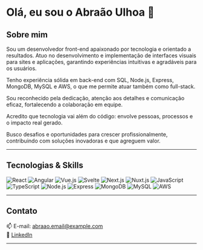 # Olá, eu sou o Abraão Ulhoa 👋

## Sobre mim

Sou um desenvolvedor front-end apaixonado por tecnologia e orientado a resultados. Atuo no desenvolvimento e implementação de interfaces visuais para sites e aplicações, garantindo experiências intuitivas e agradáveis para os usuários.

Tenho experiência sólida em back-end com SQL, Node.js, Express, MongoDB, MySQL e AWS, o que me permite atuar também como full-stack.

Sou reconhecido pela dedicação, atenção aos detalhes e comunicação eficaz, fortalecendo a colaboração em equipe.

Acredito que tecnologia vai além do código: envolve pessoas, processos e o impacto real gerado.

Busco desafios e oportunidades para crescer profissionalmente, contribuindo com soluções inovadoras e que agreguem valor.

---

## Tecnologias & Skills

![React](https://img.shields.io/badge/React-20232A?style=for-the-badge&logo=react&logoColor=61DAFB)
![Angular](https://img.shields.io/badge/Angular-DD0031?style=for-the-badge&logo=angular&logoColor=white)
![Vue.js](https://img.shields.io/badge/Vue.js-35495E?style=for-the-badge&logo=vue.js&logoColor=4FC08D)
![Svelte](https://img.shields.io/badge/Svelte-FF3E00?style=for-the-badge&logo=svelte&logoColor=white)
![Next.js](https://img.shields.io/badge/Next.js-000000?style=for-the-badge&logo=next.js&logoColor=white)
![Nuxt.js](https://img.shields.io/badge/Nuxt.js-00C58E?style=for-the-badge&logo=nuxt.js&logoColor=white)
![JavaScript](https://img.shields.io/badge/JavaScript-F7DF1E?style=for-the-badge&logo=javascript&logoColor=black)
![TypeScript](https://img.shields.io/badge/TypeScript-3178C6?style=for-the-badge&logo=typescript&logoColor=white)
![Node.js](https://img.shields.io/badge/Node.js-339933?style=for-the-badge&logo=node.js&logoColor=white)
![Express](https://img.shields.io/badge/Express-000000?style=for-the-badge)
![MongoDB](https://img.shields.io/badge/MongoDB-47A248?style=for-the-badge&logo=mongodb&logoColor=white)
![MySQL](https://img.shields.io/badge/MySQL-4479A1?style=for-the-badge&logo=mysql&logoColor=white)
![AWS](https://img.shields.io/badge/AWS-232F3E?style=for-the-badge&logo=amazonaws&logoColor=white)

---

## Contato

📫 E-mail: abraao.email@example.com  
🔗 [LinkedIn](https://linkedin.com/in/abraao-ulhoa)  

---

